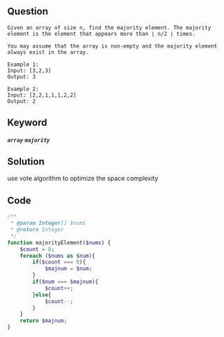 ## Question
```
Given an array of size n, find the majority element. The majority element is the element that appears more than ⌊ n/2 ⌋ times.

You may assume that the array is non-empty and the majority element always exist in the array.

Example 1:
Input: [3,2,3]
Output: 3

Example 2:
Input: [2,2,1,1,1,2,2]
Output: 2
```

## Keyword
***`array`***  ***`majority`***

## Solution
use vote algorithm to optimize the space complexity

## Code
```php
/**
 * @param Integer[] $nums
 * @return Integer
 */
function majorityElement($nums) {
    $count = 0;
    foreach ($nums as $num){
        if($count === 0){
            $majnum = $num;
        }
        if($num === $majnum){
            $count++;
        }else{
            $count--;
        }
    }
    return $majnum;
}
```
